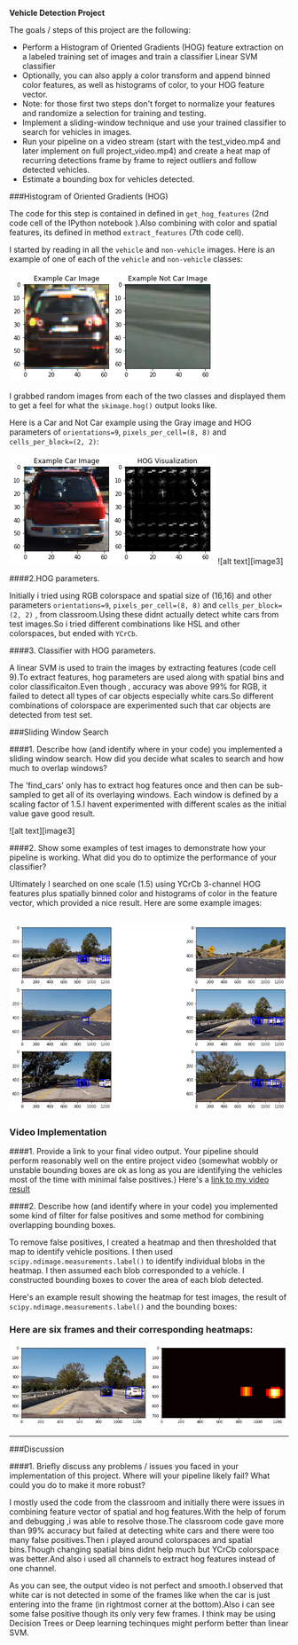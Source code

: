 **Vehicle Detection Project**

The goals / steps of this project are the following:

* Perform a Histogram of Oriented Gradients (HOG) feature extraction on a labeled training set of images and train a classifier Linear SVM classifier
* Optionally, you can also apply a color transform and append binned color features, as well as histograms of color, to your HOG feature vector. 
* Note: for those first two steps don't forget to normalize your features and randomize a selection for training and testing.
* Implement a sliding-window technique and use your trained classifier to search for vehicles in images.
* Run your pipeline on a video stream (start with the test_video.mp4 and later implement on full project_video.mp4) and create a heat map of recurring detections frame by frame to reject outliers and follow detected vehicles.
* Estimate a bounding box for vehicles detected.

[//]: # (Image References)
[image1]: ./output_images/Ex_car_notcar.png
[image2]: ./output_images/Ex_Car_hog.png
[image2]: ./output_images/Ex_NotCar_hog.png
[image4]: ./output_images/Sliding_window.png
[image5]: ./output_images/heatmap.png
[image6]: ./examples/labels_map.png
[image7]: ./examples/output_bboxes.png
[video1]: ./project_video.mp4

###Histogram of Oriented Gradients (HOG)

The code for this step is contained in defined in `get_hog_features` (2nd code cell of the IPython notebook ).Also combining with color and spatial features, its defined in method `extract_features` (7th code cell).

I started by reading in all the `vehicle` and `non-vehicle` images.  Here is an example of one of each of the `vehicle` and `non-vehicle` classes:

![alt text][image1]

I grabbed random images from each of the two classes and displayed them to get a feel for what the `skimage.hog()` output looks like.

Here is a Car and Not Car example using the Gray image and HOG parameters of `orientations=9`, `pixels_per_cell=(8, 8)` and `cells_per_block=(2, 2)`:


![alt text][image2]
![alt text][image3]

####2.HOG parameters.

Initially i tried using RGB colorspace and spatial size of (16,16) and other parameters `orientations=9`, `pixels_per_cell=(8, 8)` and `cells_per_block=(2, 2)` , from classroom.Using these didnt actually detect white cars from test images.So i tried different combinations like HSL and other colorspaces, but ended with `YCrCb`.

####3. Classifier with HOG parameters.

A linear SVM is used to train the images by extracting features (code cell 9).To extract features, hog parameters are used along with spatial bins and color classificaiton.Even though , accuracy was above 99% for RGB, it failed to detect all types of car objects especially white cars.So different combinations of colorspace are experimented such that car objects are detected from test set.

###Sliding Window Search

####1. Describe how (and identify where in your code) you implemented a sliding window search.  How did you decide what scales to search and how much to overlap windows?

The 'find_cars' only has to extract hog features once and then can be sub-sampled to get all of its overlaying windows. Each window is defined by a scaling factor of 1.5.I havent experimented with different scales as the initial value gave good result.

![alt text][image3]

####2. Show some examples of test images to demonstrate how your pipeline is working.  What did you do to optimize the performance of your classifier?

Ultimately I searched on one scale (1.5) using YCrCb 3-channel HOG features plus spatially binned color and histograms of color in the feature vector, which provided a nice result.  Here are some example images:

![alt text][image4]
---

### Video Implementation

####1. Provide a link to your final video output.  Your pipeline should perform reasonably well on the entire project video (somewhat wobbly or unstable bounding boxes are ok as long as you are identifying the vehicles most of the time with minimal false positives.)
Here's a [link to my video result](./project_video.mp4)


####2. Describe how (and identify where in your code) you implemented some kind of filter for false positives and some method for combining overlapping bounding boxes.

To remove false positives, I created a heatmap and then thresholded that map to identify vehicle positions.  I then used `scipy.ndimage.measurements.label()` to identify individual blobs in the heatmap.  I then assumed each blob corresponded to a vehicle.  I constructed bounding boxes to cover the area of each blob detected.  

Here's an example result showing the heatmap for test images, the result of `scipy.ndimage.measurements.label()` and the bounding boxes:

### Here are six frames and their corresponding heatmaps:

![alt text][image5]

---

###Discussion

####1. Briefly discuss any problems / issues you faced in your implementation of this project.  Where will your pipeline likely fail?  What could you do to make it more robust?

I mostly used the code from the classroom and initially there were issues in combining feature vector of spatial and hog features.With the help of forum and debugging ,i was able to resolve those.The classroom code gave more than 99% accuracy but failed at detecting white cars and there were too many false positives.Then i played around colorspaces and spatial bins.Though changing spatial bins didnt help much but YCrCb colorspace was better.And also i used all channels to extract hog features instead of one channel.

As you can see, the output video is not perfect and smooth.I observed that white car is not detected in some of the frames like when the car is just entering into the frame (in rightmost corner at the bottom).Also i can see some false positive though its only very few frames. I think may be using Decision Trees or Deep learning techinques might perform better than linear SVM.


